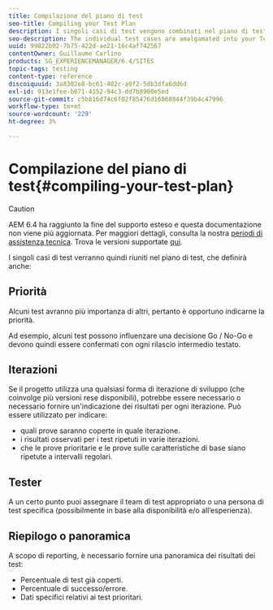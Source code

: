 ```yaml
---
title: Compilazione del piano di test
seo-title: Compiling your Test Plan
description: I singoli casi di test vengono combinati nel piano di test
seo-description: The individual test cases are amalgamated into your Test Plan
uuid: 99822b02-7b75-422d-ae21-16c4af742567
contentOwner: Guillaume Carlino
products: SG_EXPERIENCEMANAGER/6.4/SITES
topic-tags: testing
content-type: reference
discoiquuid: 3a8302e8-bc61-402c-a9f2-5db3dfa6dd6d
exl-id: 913e1fee-b071-4152-94c3-dd7b8900e5ed
source-git-commit: c5b816d74c6f02f85476d16868844f39b4c47996
workflow-type: tm+mt
source-wordcount: '229'
ht-degree: 3%

---
```


# Compilazione del piano di test{#compiling-your-test-plan}

>[!CAUTION]
>
>AEM 6.4 ha raggiunto la fine del supporto esteso e questa documentazione non viene più aggiornata. Per maggiori dettagli, consulta la nostra [periodi di assistenza tecnica](https://helpx.adobe.com/it/support/programs/eol-matrix.html). Trova le versioni supportate [qui](https://experienceleague.adobe.com/docs/).

I singoli casi di test verranno quindi riuniti nel piano di test, che definirà anche:

## Priorità

Alcuni test avranno più importanza di altri, pertanto è opportuno indicarne la priorità.

Ad esempio, alcuni test possono influenzare una decisione Go / No-Go e devono quindi essere confermati con ogni rilascio intermedio testato.

## Iterazioni

Se il progetto utilizza una qualsiasi forma di iterazione di sviluppo (che coinvolge più versioni rese disponibili), potrebbe essere necessario o necessario fornire un&#39;indicazione dei risultati per ogni iterazione. Può essere utilizzato per indicare:

* quali prove saranno coperte in quale iterazione.
* i risultati osservati per i test ripetuti in varie iterazioni.
* che le prove prioritarie e le prove sulle caratteristiche di base siano ripetute a intervalli regolari.

## Tester

A un certo punto puoi assegnare il team di test appropriato o una persona di test specifica (possibilmente in base alla disponibilità e/o all’esperienza).

## Riepilogo o panoramica

A scopo di reporting, è necessario fornire una panoramica dei risultati dei test:

* Percentuale di test già coperti.
* Percentuale di successo/errore.
* Dati specifici relativi ai test prioritari.
